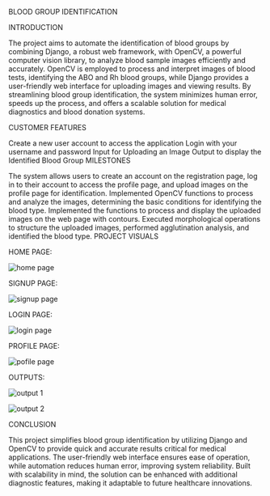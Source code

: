 ﻿BLOOD GROUP IDENTIFICATION

INTRODUCTION

The project aims to automate the identification of blood groups by combining Django, a robust web framework, with OpenCV, a powerful computer vision library, to analyze blood sample images efficiently and accurately. OpenCV is employed to process and interpret images of blood tests, identifying the ABO and Rh blood groups, while Django provides a user-friendly web interface for uploading images and viewing results. By streamlining blood group identification, the system minimizes human error, speeds up the process, and offers a scalable solution for medical diagnostics and blood donation systems.

CUSTOMER FEATURES

Create a new user account to access the application
Login with your username and password
Input for Uploading an Image
Output to display the Identified Blood Group
MILESTONES

The system allows users to create an account on the registration page, log in to their account to access the profile page, and upload images on the profile page for identification.
Implemented OpenCV functions to process and analyze the images, determining the basic conditions for identifying the blood type.
Implemented the functions to process and display the uploaded images on the web page with contours.
Executed morphological operations to structure the uploaded images, performed agglutination analysis, and identified the blood type.
PROJECT VISUALS

HOME PAGE:

![home page](https://github.com/user-attachments/assets/de158653-100a-4da2-b1c4-458ec7a310ce)


SIGNUP PAGE:

![signup page](https://github.com/user-attachments/assets/eaaa27dd-2cca-4b39-994e-0839bbab8b4d)

LOGIN PAGE:

![login page](https://github.com/user-attachments/assets/7de5caf2-9d9e-4ab4-9915-d406e634ff1c)


PROFILE PAGE:

![pofile page](https://github.com/user-attachments/assets/5e86e45b-5747-4ddf-8e24-82c077e2355e)

OUTPUTS:

![output 1](https://github.com/user-attachments/assets/91045623-f9d3-407c-9ff7-4cdcaf50ebc1)


![output 2](https://github.com/user-attachments/assets/c0720e70-cae3-44c1-b794-c4efb87c2b7f)

CONCLUSION

This project simplifies blood group identification by utilizing Django and OpenCV to provide quick and accurate results critical for medical applications. The user-friendly web interface ensures ease of operation, while automation reduces human error, improving system reliability. Built with scalability in mind, the solution can be enhanced with additional diagnostic features, making it adaptable to future healthcare innovations.
